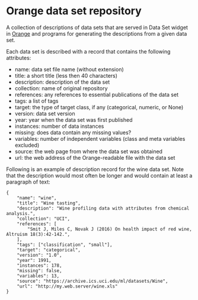 # Orange data set repository

A collection of descriptions of data sets that are served in Data Set widget in [Orange](http://orange.biolab.si) and programs for generating the descriptions from a given data set.

Each data set is described with a record that contains the following attributes:

* name: data set file name (without extension)
* title:  a short title (less then 40 characters)
* description:  description of the data set
* collection: name of original repository
* references: any references to essential publications of the data set
* tags: a list of tags
* target: the type of target class, if any (categorical, numeric, or None)
* version:  data set version
* year: year when the data set was first published
* instances: number of data instances
* missing: does data contain any missing values?
* variables: number of independent variables (class and meta variables excluded)
* source: the web page from where the data set was obtained
* url: the web address of the Orange-readable file with the data set

Following is an example of description record for the wine data set. Note that the description would most often be longer and would contain at least a paragraph of text:

    {
        "name": "wine",
        "title": "Wine tasting",
        "description": "Wine profiling data with attributes from chemical analysis.",
        "collection": "UCI",
        "references": [
            "Smit J, Miles C, Novak J (2016) On health impact of red wine, Altruism 18(3):42-142.",
        ],
        "tags": ["classification", "small"],
        "target": "categorical",
        "version": "1.0",
        "year": 1991,
        "instances": 178,
        "missing": false,
        "variables": 13,
        "source": "https://archive.ics.uci.edu/ml/datasets/Wine",
        "url": "http://my.web.server/wine.xls"
    }
